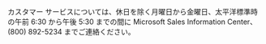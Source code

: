 <Token xmlns:xlink="http://www.w3.org/1999/xlink">カスタマー サービスについては、休日を除く月曜日から金曜日、太平洋標準時の午前 6:30 から午後 5:30 までの間に Microsoft Sales Information Center、(800) 892-5234 までご連絡ください。</Token>

<!--HONumber=Jun16_HO4-->


